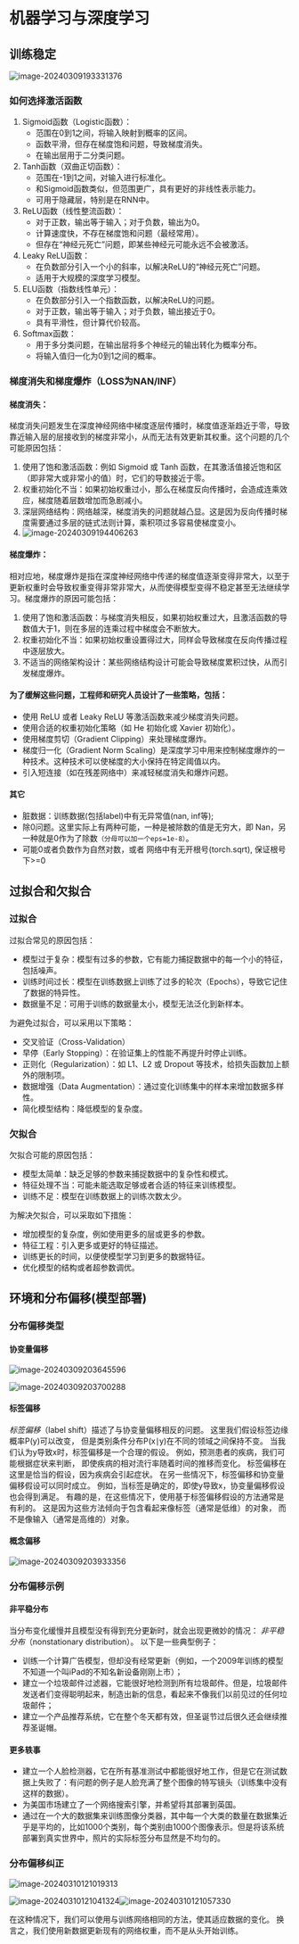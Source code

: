 # 机器学习与深度学习

## 训练稳定

![image-20240309193331376](深度学习（self）.assets/image-20240309193331376.png)

### 如何选择激活函数

1. Sigmoid函数（Logistic函数）：
   - 范围在0到1之间，将输入映射到概率的区间。
   - 函数平滑，但存在梯度饱和问题，导致梯度消失。
   - 在输出层用于二分类问题。
2. Tanh函数（双曲正切函数）：
   - 范围在-1到1之间，对输入进行标准化。
   - 和Sigmoid函数类似，但范围更广，具有更好的非线性表示能力。
   - 可用于隐藏层，特别是在RNN中。
3. ReLU函数（线性整流函数）：
   - 对于正数，输出等于输入；对于负数，输出为0。
   - 计算速度快，不存在梯度饱和问题（最经常用）。
   - 但存在“神经元死亡”问题，即某些神经元可能永远不会被激活。
4. Leaky ReLU函数：
   - 在负数部分引入一个小的斜率，以解决ReLU的“神经元死亡”问题。
   - 适用于大规模的深度学习模型。
5. ELU函数（指数线性单元）：
   - 在负数部分引入一个指数函数，以解决ReLU的问题。
   - 对于正数，输出等于输入；对于负数，输出接近于0。
   - 具有平滑性，但计算代价较高。
6. Softmax函数：
   - 用于多分类问题，在输出层将多个神经元的输出转化为概率分布。
   - 将输入值归一化为0到1之间的概率。

### 梯度消失和梯度爆炸（LOSS为NAN/INF）

#### 梯度消失：

梯度消失问题发生在深度神经网络中梯度逐层传播时，梯度值逐渐趋近于零，导致靠近输入层的层接收到的梯度非常小，从而无法有效更新其权重。这个问题的几个可能原因包括：

1. 使用了饱和激活函数：例如 Sigmoid 或 Tanh 函数，在其激活值接近饱和区（即非常大或非常小的值）时，它们的导数接近于零。
2. 权重初始化不当：如果初始权重过小，那么在梯度反向传播时，会造成连乘效应，梯度随着层数增加而急剧减小。
3. 深层网络结构：网络越深，梯度消失的问题就越凸显。这是因为反向传播时梯度需要通过多层的链式法则计算，乘积项过多容易使梯度变小。
4. ![image-20240309194406263](深度学习（self）.assets/image-20240309194406263.png)

#### 梯度爆炸：

相对应地，梯度爆炸是指在深度神经网络中传递的梯度值逐渐变得非常大，以至于更新权重时会导致权重变得非常非常大，从而使得模型变得不稳定甚至无法继续学习。梯度爆炸的原因可能包括：

1. 使用了饱和激活函数：与梯度消失相反，如果初始权重过大，且激活函数的导数值大于1，则在多层的连乘过程中梯度会不断放大。
2. 权重初始化不当：如果初始权重设置得过大，同样会导致梯度在反向传播过程中逐层放大。
3. 不适当的网络架构设计：某些网络结构设计可能会导致梯度累积过快，从而引发梯度爆炸。

#### 为了缓解这些问题，工程师和研究人员设计了一些策略，包括：

- 使用 ReLU 或者 Leaky ReLU 等激活函数来减少梯度消失问题。
- 使用合适的权重初始化策略（如 He 初始化或 Xavier 初始化）。
- 使用梯度剪切（Gradient Clipping）来处理梯度爆炸。
- 梯度归一化（Gradient Norm Scaling）是深度学习中用来控制梯度爆炸的一种技术。这种技术可以使梯度的大小保持在特定阈值以内。
- 引入短连接（如在残差网络中）来减轻梯度消失和爆炸问题。

#### 其它

- 脏数据：训练数据(包括label)中有无异常值(nan, inf等);
- 除0问题。这里实际上有两种可能，一种是被除数的值是无穷大，即 Nan，另一种就是0作为了除数`（分母可以加一个eps=1e-8）`。
- 可能0或者负数作为自然对数，或者 网络中有无开根号(torch.sqrt), 保证根号下>=0

## 过拟合和欠拟合

### 过拟合

过拟合常见的原因包括：

- 模型过于复杂：模型有过多的参数，它有能力捕捉数据中的每一个小的特征，包括噪声。
- 训练时间过长：模型在训练数据上训练了过多的轮次（Epochs），导致它记住了数据的特异性。
- 数据量不足：可用于训练的数据量太小，模型无法泛化到新样本。

为避免过拟合，可以采用以下策略：

- 交叉验证（Cross-Validation）
- 早停（Early Stopping）：在验证集上的性能不再提升时停止训练。
- 正则化（Regularization）：如 L1、L2 或 Dropout 等技术，给损失函数加上额外的限制项。
- 数据增强（Data Augmentation）：通过变化训练集中的样本来增加数据多样性。
- 简化模型结构：降低模型的复杂度。

### 欠拟合

欠拟合可能的原因包括：

- 模型太简单：缺乏足够的参数来捕捉数据中的复杂性和模式。
- 特征处理不当：可能未能选取足够或者合适的特征来训练模型。
- 训练不足：模型在训练数据上的训练次数太少。

为解决欠拟合，可以采取如下措施：

- 增加模型的复杂度，例如使用更多的层或更多的参数。
- 特征工程：引入更多或更好的特征描述。
- 训练更长的时间，以便使模型学习到更多的数据特征。
- 优化模型的结构或者超参数调优。

## 环境和分布偏移(模型部署)

### 分布偏移类型

#### 协变量偏移

![image-20240309203645596](深度学习（self）.assets/image-20240309203645596.png)

![image-20240309203700288](深度学习（self）.assets/image-20240309203700288.png)

#### 标签偏移

*标签偏移*（label shift）描述了与协变量偏移相反的问题。 这里我们假设标签边缘概率P(y)可以改变， 但是类别条件分布P(x∣y)在不同的领域之间保持不变。 当我们认为y导致x时，标签偏移是一个合理的假设。 例如，预测患者的疾病，我们可能根据症状来判断， 即使疾病的相对流行率随着时间的推移而变化。 标签偏移在这里是恰当的假设，因为疾病会引起症状。 在另一些情况下，标签偏移和协变量偏移假设可以同时成立。 例如，当标签是确定的，即使y导致x，协变量偏移假设也会得到满足。 有趣的是，在这些情况下，使用基于标签偏移假设的方法通常是有利的。 这是因为这些方法倾向于包含看起来像标签（通常是低维）的对象， 而不是像输入（通常是高维的）对象。

#### 概念偏移

![image-20240309203933356](深度学习（self）.assets/image-20240309203933356.png)

### 分布偏移示例

#### 非平稳分布

当分布变化缓慢并且模型没有得到充分更新时，就会出现更微妙的情况： *非平稳分布*（nonstationary distribution）。 以下是一些典型例子：

- 训练一个计算广告模型，但却没有经常更新（例如，一个2009年训练的模型不知道一个叫iPad的不知名新设备刚刚上市）；
- 建立一个垃圾邮件过滤器，它能很好地检测到所有垃圾邮件。但是，垃圾邮件发送者们变得聪明起来，制造出新的信息，看起来不像我们以前见过的任何垃圾邮件；
- 建立一个产品推荐系统，它在整个冬天都有效，但圣诞节过后很久还会继续推荐圣诞帽。

#### 更多轶事

- 建立一个人脸检测器，它在所有基准测试中都能很好地工作，但是它在测试数据上失败了：有问题的例子是人脸充满了整个图像的特写镜头（训练集中没有这样的数据）。
- 为美国市场建立了一个网络搜索引擎，并希望将其部署到英国。
- 通过在一个大的数据集来训练图像分类器，其中每一个大类的数量在数据集近乎是平均的，比如1000个类别，每个类别由1000个图像表示。但是将该系统部署到真实世界中，照片的实际标签分布显然是不均匀的。

### 分布偏移纠正

![image-20240310121019313](深度学习（self）.assets/image-20240310121019313.png)

![image-20240310121041324](深度学习（self）.assets/image-20240310121041324.png)![image-20240310121057330](深度学习（self）.assets/image-20240310121057330.png)

在这种情况下，我们可以使用与训练网络相同的方法，使其适应数据的变化。 换言之，我们使用新数据更新现有的网络权重，而不是从头开始训练。
